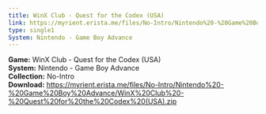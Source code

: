 ```yaml
---
title: WinX Club - Quest for the Codex (USA)
link: https://myrient.erista.me/files/No-Intro/Nintendo%20-%20Game%20Boy%20Advance/WinX%20Club%20-%20Quest%20for%20the%20Codex%20(USA).zip
type: single1
System: Nintendo - Game Boy Advance
---
```

<b>Game:</b> WinX Club - Quest for the Codex (USA)<br>
<b>System:</b> Nintendo - Game Boy Advance<br>
<b>Collection:</b> No-Intro<br>
<b>Download:</b> https://myrient.erista.me/files/No-Intro/Nintendo%20-%20Game%20Boy%20Advance/WinX%20Club%20-%20Quest%20for%20the%20Codex%20(USA).zip